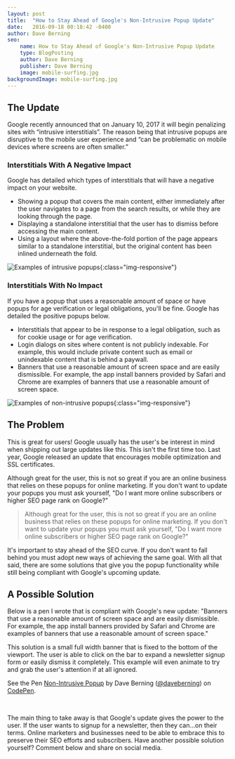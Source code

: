 ```yaml
---
layout: post
title:  "How to Stay Ahead of Google's Non-Intrusive Popup Update"
date:   2016-09-18 00:18:42 -0400
author: Dave Berning
seo:
    name: How to Stay Ahead of Google's Non-Intrusive Popup Update
    type: BlogPosting
    author: Dave Berning
    publisher: Dave Berning
    image: mobile-surfing.jpg
backgroundImage: mobile-surfing.jpg
---
```

## The Update
Google recently announced that on January 10, 2017 it will begin penalizing sites with “intrusive interstitials”. The reason being that intrusive popups are disruptive to the mobile user experience and “can be problematic on mobile devices where screens are often smaller.”

### Interstitials With A Negative Impact
Google has detailed which types of interstitials that will have a negative impact on your website.

- Showing a popup that covers the main content, either immediately after the user navigates to a page from the search results, or while they are looking through the page.
- Displaying a standalone interstitial that the user has to dismiss before accessing the main content.
- Using a layout where the above-the-fold portion of the page appears similar to a standalone interstitial, but the original content has been inlined underneath the fold.

![Examples of intrusive popups](http://parsecdigital.io/codepen/intrusive.png){:class="img-responsive"}

### Interstitials With No Impact
If you have a popup that uses a reasonable amount of space or have popups for age verification or legal obligations, you'll be fine. Google has detailed the positive popups below.

- Interstitials that appear to be in response to a legal obligation, such as for cookie usage or for age verification.
- Login dialogs on sites where content is not publicly indexable. For example, this would include private content such as email or unindexable content that is behind a paywall.
- Banners that use a reasonable amount of screen space and are easily dismissible. For example, the app install banners provided by Safari and Chrome are examples of banners that use a reasonable amount of screen space.

![Examples of non-intrusive popups](http://parsecdigital.io/codepen/non-intrusive.png){:class="img-responsive"}

## The Problem
This is great for users! Google usually has the user's be interest in mind when shipping out large updates like this. This isn't the first time too. Last year, Google released an update that encourages mobile optimization and SSL certificates.

Although great for the user, this is not so great if you are an online business that relies on these popups for online marketing. If you don't want to update your popups you must ask yourself, "Do I want more online subscribers or higher SEO page rank on Google?"

> Although great for the user, this is not so great if you are an online business that relies on these popups for online marketing. If you don't want to update your popups you must ask yourself, "Do I want more online subscribers or higher SEO page rank on Google?"

It's important to stay ahead of the SEO curve. If you don't want to fall behind you must adopt new ways of achieving the same goal. With all that said, there are some solutions that give you the popup functionality while still being compliant with Google's upcoming update.

## A Possible Solution
Below is a pen I wrote that is compliant with Google's new update: "Banners that use a reasonable amount of screen space and are easily dismissible. For example, the app install banners provided by Safari and Chrome are examples of banners that use a reasonable amount of screen space."

This solution is a small full width banner that is fixed to the bottom of the viewport. The user is able to click on the bar to expand a newsletter signup form or easily dismiss it completely. This example will even animate to try and grab the user's attention if at all ignored.

<p data-height="482" data-theme-id="0" data-slug-hash="JRKLLq" data-default-tab="html,result" data-user="daveberning" data-embed-version="2" class="codepen">See the Pen <a href="http://codepen.io/daveberning/pen/JRKLLq/">Non-Intrusive Popup</a> by Dave Berning (<a href="http://codepen.io/daveberning">@daveberning</a>) on <a href="http://codepen.io">CodePen</a>.</p>
<script async src="//assets.codepen.io/assets/embed/ei.js"></script><br>

The main thing to take away is that Google's update gives the power to the user. If the user wants to signup for a newsletter, then they can...on their terms. Online marketers and businesses need to be able to embrace this to preserve their SEO efforts and subscribers. Have another possible solution yourself? Comment below and share on social media.
